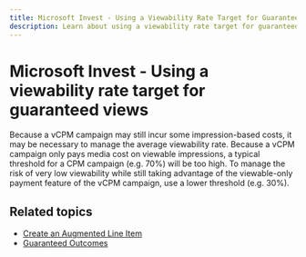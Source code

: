 ```yaml
---
title: Microsoft Invest - Using a Viewability Rate Target for Guaranteed Views
description: Learn about using a viewability rate target for guaranteed views. Use a lower threshold to manage risk and take advantage of viewable-only payment feature.
---
```


# Microsoft Invest - Using a viewability rate target for guaranteed views

Because a vCPM campaign may still incur some impression-based costs, it may be necessary to manage the average viewability rate. Because a vCPM campaign only pays media cost on viewable impressions, a typical threshold for a CPM campaign (e.g. 70%) will be too high. To manage the risk of very low viewability while still taking advantage of the viewable-only payment feature of the vCPM campaign, use a lower threshold (e.g. 30%).

## Related topics

- [Create an Augmented Line Item](./create-an-augmented-line-item-ali.md)
- [Guaranteed Outcomes](./guaranteed-outcomes.md)
